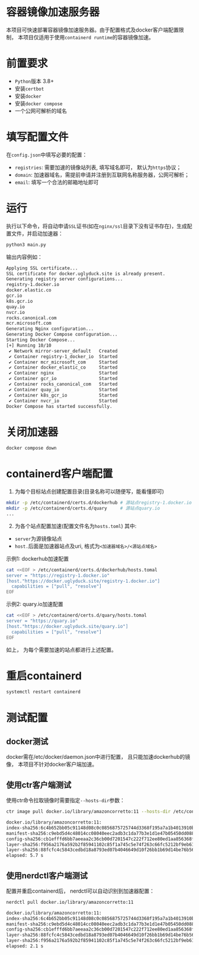 # 容器镜像加速服务器
本项目可快速部署容器镜像加速服务器。由于配置格式及docker客户端配置限制， 本项目仅适用于使用`containerd runtime`的容器镜像加速。

# 前置要求
- `Python`版本 3.8+
- 安装`certbot`
- 安装`docker`
- 安装`docker compose`
- 一个公网可解析的域名

# 填写配置文件
在`config.json`中填写必要的配置：
- `registries`: 需要加速的镜像站列表, 填写域名即可， 默认为`https`协议；
- `domain`: 加速器域名，需提前申请并注册到互联网名称服务器，公网可解析；
- `email`: 填写一个合法的邮箱地址即可

# 运行
执行以下命令，将自动申请`SSL`证书(如在`nginx/ssl`目录下没有证书存在)，生成配置文件，并启动加速器：
```bash
python3 main.py
```
输出内容例如：
```bash
Applying SSL certificate...
SSL certificate for docker.uglyduck.site is already present.
Generating registry server configurations...
registry-1.docker.io
docker.elastic.co
gcr.io
k8s.gcr.io
quay.io
nvcr.io
rocks.canonical.com
mcr.microsoft.com
Generating Nginx configuration...
Generating Docker Compose configuration...
Starting Docker Compose...
[+] Running 10/10
 ✔ Network mirror-server_default   Created                                                                                                                                   0.1s 
 ✔ Container registry-1_docker_io  Started                                                                                                                                   0.2s 
 ✔ Container mcr_microsoft_com     Started                                                                                                                                   0.2s 
 ✔ Container docker_elastic_co     Started                                                                                                                                   0.2s 
 ✔ Container nginx                 Started                                                                                                                                   0.2s 
 ✔ Container gcr_io                Started                                                                                                                                   0.2s 
 ✔ Container rocks_canonical_com   Started                                                                                                                                   0.2s 
 ✔ Container quay_io               Started                                                                                                                                   0.2s 
 ✔ Container k8s_gcr_io            Started                                                                                                                                   0.2s 
 ✔ Container nvcr_io               Started                                                                                                                                   0.2s 
Docker Compose has started successfully.
```

# 关闭加速器
```bash
docker compose down
```

# containerd客户端配置
1. 为每个目标站点创建配置目录(目录名称可以随便写，能看懂即可)
```bash
mkdir -p /etc/containerd/certs.d/dockerhub # 源站点registry-1.docker.io
mkdir -p /etc/containerd/certs.d/quary     # 源站点quary.io
...
```

2. 为各个站点配置加速(配置文件名为`hosts.toml`)
其中:
- `server`为源镜像站点
- `host.`后面是加速器站点及uri, 格式为`<加速器域名>/<源站点域名>`

示例1: dockerhub加速配置
```bash
cat <<EOF > /etc/containerd/certs.d/dockerhub/hosts.tomal
server = "https://registry-1.docker.io"
[host."https://docker.uglyduck.site/registry-1.docker.io"]
  capabilities = ["pull", "resolve"]
EOF
```

示例2: quary.io加速配置
```bash
cat <<EOF > /etc/containerd/certs.d/quary/hosts.tomal
server = "https://quary.io"
[host."https://docker.uglyduck.site/quary.io"]
  capabilities = ["pull", "resolve"]
EOF
```

如上， 为每个需要加速的站点都进行上述配置。

# 重启containerd
```bash
systemctl restart containerd
```

# 测试配置
## docker测试
docker需在/etc/docker/daemon.json中进行配置， 且只能加速dockerhub的镜像， 本项目不针对docker客户端加速。

## 使用ctr客户端测试
使用ctr命令拉取镜像时需要指定`--hosts-dir`参数：
```bash
ctr image pull docker.io/library/amazoncorretto:11 --hosts-dir /etc/containerd/certs.d

docker.io/library/amazoncorretto:11:                                              resolved       |++++++++++++++++++++++++++++++++++++++|
index-sha256:6c4b652bb05c91148d08c0c0856875725744d3368f195a7a1b4013910ba8efc0:    exists         |++++++++++++++++++++++++++++++++++++++|
manifest-sha256:c9ebd5d4c48014cc08040eec2adb3c1da77b3e1d1e47b05450dd088873f77c26: exists         |++++++++++++++++++++++++++++++++++++++|
config-sha256:cb1efffd6bb7aeeaa2c36cb00d7201547c222f712ee80ed1aa856368f90272a4:   exists         |++++++++++++++++++++++++++++++++++++++|
layer-sha256:f956a2176a592b2f85941102c85f1a745c5e74f263c66fc5212bf9eb619f28e1:    downloading    |+++++++++++++++++++-------------------| 31.0 MiB/59.8 MiB
layer-sha256:88fcfc4c5843cedbd18a8793ed07b4046649d10f26bb1b69d14be76b565cb914:    downloading    |++++++++++++++++++++------------------| 75.0 MiB/141.3 MiB
elapsed: 5.7 s                                                                    total:  106.0  (18.6 MiB/s)
```

## 使用nerdctl客户端测试
配置并重启containerd后， nerdctl可以自动识别到加速器配置：
```bash
nerdctl pull docker.io/library/amazoncorretto:11

docker.io/library/amazoncorretto:11:                                              resolved       |++++++++++++++++++++++++++++++++++++++|
index-sha256:6c4b652bb05c91148d08c0c0856875725744d3368f195a7a1b4013910ba8efc0:    exists         |++++++++++++++++++++++++++++++++++++++|
manifest-sha256:c9ebd5d4c48014cc08040eec2adb3c1da77b3e1d1e47b05450dd088873f77c26: exists         |++++++++++++++++++++++++++++++++++++++|
config-sha256:cb1efffd6bb7aeeaa2c36cb00d7201547c222f712ee80ed1aa856368f90272a4:   exists         |++++++++++++++++++++++++++++++++++++++|
layer-sha256:88fcfc4c5843cedbd18a8793ed07b4046649d10f26bb1b69d14be76b565cb914:    downloading    |++++++++++++++------------------------| 54.0 MiB/141.3 MiB
layer-sha256:f956a2176a592b2f85941102c85f1a745c5e74f263c66fc5212bf9eb619f28e1:    downloading    |++++++--------------------------------| 11.0 MiB/59.8 MiB
elapsed: 2.1 s                                                                    total:  65.0 M (30.9 MiB/s)
```